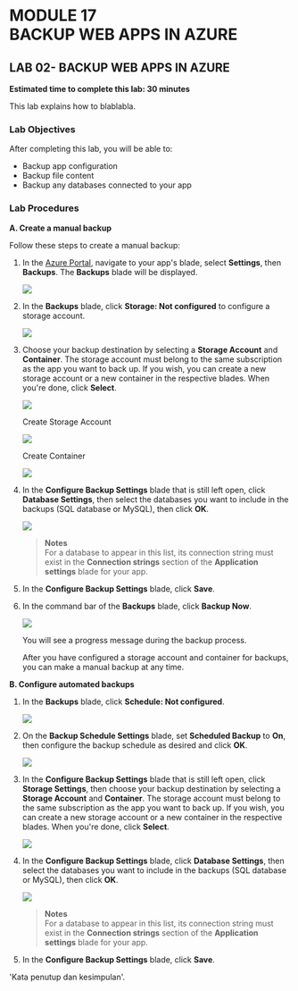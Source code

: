 # MODULE 17 <br>BACKUP WEB APPS IN AZURE

## LAB 02- BACKUP WEB APPS IN AZURE

__Estimated time to complete this lab: 30 minutes__

This lab explains how to blablabla.

### Lab Objectives

After completing this lab, you will be able to:

- Backup app configuration
- Backup file content
- Backup any databases connected to your app

### Lab Procedures

__A.	Create a manual backup__

Follow these steps to create a manual backup:

1. In the [Azure Portal](https://portal.azure.com/), navigate to your app's blade, select __Settings__, then __Backups__. The __Backups__ blade will be displayed.

    ![](17/img1.PNG)
    
2. In the __Backups__ blade, click __Storage: Not configured__ to configure a storage account.

    ![](17/img2.PNG)

3. Choose your backup destination by selecting a __Storage Account__ and __Container__. The storage account must belong to the same subscription as the app you want to back up. If you wish, you can create a new storage account or a new container in the respective blades. When you're done, click __Select__.

	![](17/img3.PNG)
	
	Create Storage Account
	
	![](17/img4.PNG)
	
	Create Container

    ![](17/img5.PNG)

4. In the __Configure Backup Settings__ blade that is still left open, click __Database Settings__, then select the databases you want to include in the backups (SQL database or MySQL), then click __OK__.

    ![](17/img6.PNG)

    > __Notes__<br>
    > For a database to appear in this list, its connection string must exist in the __Connection strings__ section of the __Application settings__ blade for your app.

5. In the __Configure Backup Settings__ blade, click __Save__.

6. In the command bar of the __Backups__ blade, click __Backup Now__.

    ![](17/img7.PNG)
    
    You will see a progress message during the backup process.
    
    After you have configured a storage account and container for backups, you can make a manual backup at any time.

__B.	Configure automated backups__

1. In the __Backups__ blade, click __Schedule: Not configured__.

    ![](17/img8.PNG)

2. On the __Backup Schedule Settings__ blade, set __Scheduled Backup__ to __On__, then configure the backup schedule as desired and click __OK__.

   ![](17/img9.PNG)
    
3. In the __Configure Backup Settings__ blade that is still left open, click __Storage Settings__, then choose your backup destination by selecting a __Storage Account__ and __Container__. The storage account must belong to the same subscription as the app you want to back up. If you wish, you can create a new storage account or a new container in the respective blades. When you're done, click __Select__.

    ![](17/img10.PNG)
    
4. In the __Configure Backup Settings__ blade, click __Database Settings__, then select the databases you want to include in the backups (SQL database or MySQL), then click __OK__.

    ![](17/img11.PNG)

    > __Notes__<br>
    > For a database to appear in this list, its connection string must exist in the __Connection strings__ section of the __Application settings__ blade for your app.
    
5. In the __Configure Backup Settings__ blade, click __Save__.


'Kata penutup dan kesimpulan'.
